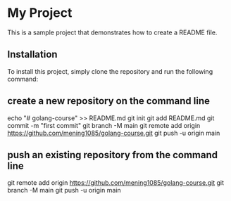 # My Project

This is a sample project that demonstrates how to create a README file.

## Installation

To install this project, simply clone the repository and run the following command:

## create a new repository on the command line

echo "# golang-course" >> README.md
git init
git add README.md
git commit -m "first commit"
git branch -M main
git remote add origin https://github.com/mening1085/golang-course.git
git push -u origin main

## push an existing repository from the command line

git remote add origin https://github.com/mening1085/golang-course.git
git branch -M main
git push -u origin main
